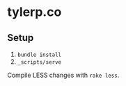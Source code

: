 tylerp.co
=============

## Setup

1. `bundle install`
2. `_scripts/serve`

Compile LESS changes with `rake less`.